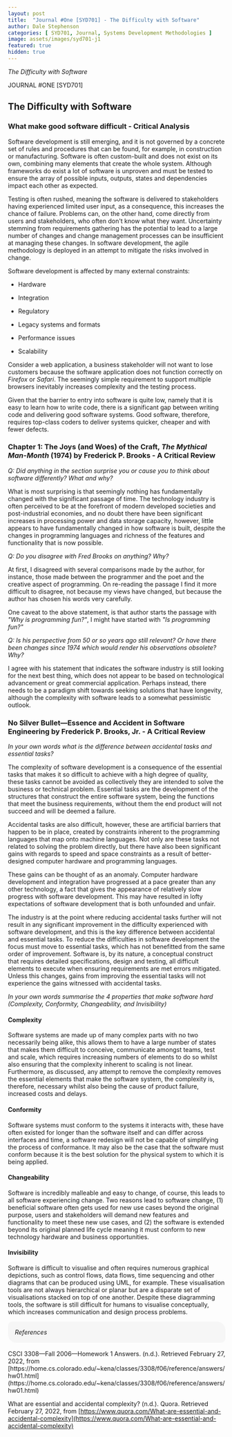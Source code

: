 ```yaml
---
layout: post
title:  "Journal #One [SYD701] - The Difficulty with Software" 
author: Dale Stephenson
categories: [ SYD701, Journal, Systems Development Methodologies ]
image: assets/images/syd701-j1
featured: true
hidden: true
---
```

<i>The Difficulty with Software</i>

JOURNAL #ONE [SYD701]

<h2>The Difficulty with Software</h2>

<h3>What make good software difficult - Critical Analysis</h3>
 
Software development is still emerging, and it is not governed by a concrete set of rules and procedures that can be found, for example, in construction or manufacturing. Software is often custom-built and does not exist on its own, combining many elements that create the whole system. Although frameworks do exist a lot of software is unproven and must be tested to ensure the array of possible inputs, outputs, states and dependencies impact each other as expected.
 
Testing is often rushed, meaning the software is delivered to stakeholders having experienced limited user input, as a consequence, this increases the chance of failure. Problems can, on the other hand, come directly from users and stakeholders, who often don't know what they want. Uncertainty stemming from requirements gathering has the potential to lead to a large number of changes and change management processes can be insufficient at managing these changes. In software development, the agile methodology is deployed in an attempt to mitigate the risks involved in change.
 
Software development is affected by many external constraints:
 
- Hardware
 
- Integration
 
- Regulatory
 
- Legacy systems and formats
 
- Performance issues
 
- Scalability
 
Consider a web application, a business stakeholder will not want to lose customers because the software application does not function correctly on <i>Firefox</i> or <i>Safari</i>. The seemingly simple requirement to support multiple browsers inevitably increases complexity and the testing process.
 
Given that the barrier to entry into software is quite low, namely that it is easy to learn how to write code, there is a significant gap between writing code and delivering good software systems. Good software, therefore, requires top-class coders to deliver systems quicker, cheaper and with fewer defects.
 
<h3>Chapter 1: The Joys (and Woes) of the Craft, <i>The Mythical Man-Month</i> (1974) by Frederick P. Brooks - A Critical Review</h3>
 
<i>Q: Did anything in the section surprise you or cause you to think about software differently? What and why?</i>
 
What is most surprising is that seemingly nothing has fundamentally changed with the significant passage of time. The technology industry is often perceived to be at the forefront of modern developed societies and post-industrial economies, and no doubt there have been significant increases in processing power and data storage capacity, however, little appears to have fundamentally changed in how software is built, despite the changes in programming languages and richness of the features and functionality that is now possible.
 
<i>Q: Do you disagree with Fred Brooks on anything? Why?</i>
 
At first, I disagreed with several comparisons made by the author, for instance, those made between the programmer and the poet and the creative aspect of programming. On re-reading the passage I find it more difficult to disagree, not because my views have changed, but because the author has chosen his words very carefully.
 
One caveat to the above statement, is that author starts the passage with <i>"Why is programming fun?"</i>, I might have started with <i>"Is programming fun?"</i>
 
<i>Q: Is his perspective from 50 or so years ago still relevant? Or have there been changes since 1974 which would render his observations obsolete? Why?</i>
 
I agree with his statement that indicates the software industry is still looking for the next best thing, which does not appear to be based on technological advancement or great commercial application. Perhaps instead, there needs to be a paradigm shift towards seeking solutions that have longevity, although the complexity with software leads to a somewhat pessimistic outlook.

<h3>No Silver Bullet—Essence and Accident in Software Engineering by Frederick P. Brooks, Jr. - A Critical Review</h3>

<i>In your own words what is the difference between accidental tasks and essential tasks?</i>
 
The complexity of software development is a consequence of the essential tasks that makes it so difficult to achieve with a high degree of quality, these tasks cannot be avoided as collectively they are intended to solve the business or technical problem. Essential tasks are the development of the structures that construct the entire software system, being the functions that meet the business requirements, without them the end product will not succeed and will be deemed a failure.
 
Accidental tasks are also difficult, however, these are artificial barriers that happen to be in place, created by constraints inherent to the programming languages that map onto machine languages. Not only are these tasks not related to solving the problem directly, but there have also been significant gains with regards to speed and space constraints as a result of better-designed computer hardware and programming languages.
 
These gains can be thought of as an anomaly. Computer hardware development and integration have progressed at a pace greater than any other technology, a fact that gives the appearance of relatively slow progress with software development. This may have resulted in lofty expectations of software development that is both unfounded and unfair. 
 
The industry is at the point where reducing accidental tasks further will not result in any significant improvement in the difficulty experienced with software development, and this is the key difference between accidental and essential tasks. To reduce the difficulties in software development the focus must move to essential tasks, which has not benefitted from the same order of improvement. Software is, by its nature, a conceptual construct that requires detailed specifications, design and testing, all difficult elements to execute when ensuring requirements are met errors mitigated. Unless this changes, gains from improving the essential tasks will not experience the gains witnessed with accidental tasks.
 
<i>In your own words summarise the 4 properties that make software hard (Complexity, Conformity, Changeability, and Invisibility)</i>
 
<h4>Complexity</h4>
 
Software systems are made up of many complex parts with no two necessarily being alike, this allows them to have a large number of states that makes them difficult to conceive, communicate amongst teams, test and scale, which requires increasing numbers of elements to do so whilst also ensuring that the complexity inherent to scaling is not linear. Furthermore, as discussed, any attempt to remove the complexity removes the essential elements that make the software system, the complexity is, therefore, necessary whilst also being the cause of product failure, increased costs and delays.
 
<h4>Conformity</h4>
 
Software systems must conform to the systems it interacts with, these have often existed for longer than the software itself and can differ across interfaces and time, a software redesign will not be capable of simplifying the process of conformance. It may also be the case that the software must conform because it is the best solution for the physical system to which it is being applied.  
 
<h4>Changeability</h4>
 
Software is incredibly malleable and easy to change, of course, this leads to all software experiencing change. Two reasons lead to software change, (1) beneficial software often gets used for new use cases beyond the original purpose, users and stakeholders will demand new features and functionality to meet these new use cases, and (2) the software is extended beyond its original planned life cycle meaning it must conform to new technology hardware and business opportunities.
 
<h4>Invisibility</h4>
 
Software is difficult to visualise and often requires numerous graphical depictions, such as control flows, data flows, time sequencing and other diagrams that can be produced using UML, for example. These visualisation tools are not always hierarchical or planar but are a disparate set of visualisations stacked on top of one another. Despite these diagramming tools, the software is still difficult for humans to visualise conceptually, which increases communication and design process problems.

<div style="background-color: #f6f6f6; padding: 1rem; border-radius: 10px 20px;"> 
    <i>References</i>
</div>
<br>
CSCI 3308—Fall 2006—Homework 1 Answers. (n.d.). Retrieved February 27, 2022, from [https://home.cs.colorado.edu/~kena/classes/3308/f06/reference/answers/hw01.html](https://home.cs.colorado.edu/~kena/classes/3308/f06/reference/answers/hw01.html)

What are essential and accidental complexity? (n.d.). Quora. Retrieved February 27, 2022, from [https://www.quora.com/What-are-essential-and-accidental-complexity](https://www.quora.com/What-are-essential-and-accidental-complexity)
